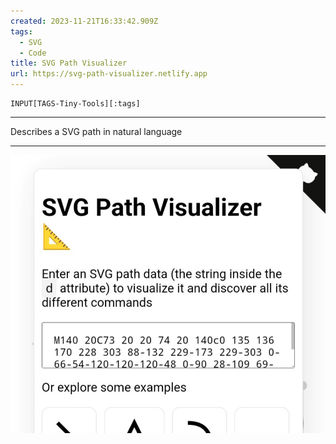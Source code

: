 ```yaml
---
created: 2023-11-21T16:33:42.909Z
tags: 
  - SVG
  - Code
title: SVG Path Visualizer
url: https://svg-path-visualizer.netlify.app
---
```

```meta-bind
INPUT[TAGS-Tiny-Tools][:tags]
```

___
Describes a SVG path in natural language
___

![](_attachments/svg-path-visualizer.jpg)
